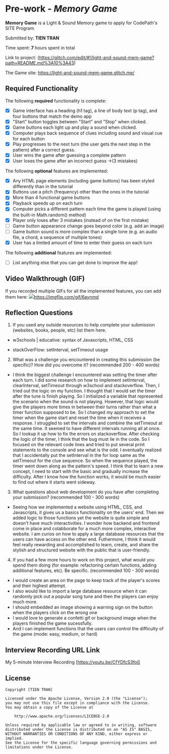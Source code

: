 # Pre-work - *Memory Game*

**Memory Game** is a Light & Sound Memory game to apply for CodePath's SITE Program. 

Submitted by: **TIEN TRAN**

Time spent: **7** hours spent in total

Link to project: (https://glitch.com/edit/#!/light-and-sound-mem-game?path=README.md%3A10%3A43)

The Game site: https://light-and-sound-mem-game.glitch.me/


## Required Functionality

The following **required** functionality is complete:

* [x] Game interface has a heading (h1 tag), a line of body text (p tag), and four buttons that match the demo app
* [x] "Start" button toggles between "Start" and "Stop" when clicked. 
* [x] Game buttons each light up and play a sound when clicked. 
* [x] Computer plays back sequence of clues including sound and visual cue for each button
* [x] Play progresses to the next turn (the user gets the next step in the pattern) after a correct guess. 
* [x] User wins the game after guessing a complete pattern
* [x] User loses the game after an incorrect guess ->(3 mistakes)

The following **optional** features are implemented:

* [x] Any HTML page elements (including game buttons) has been styled differently than in the tutorial
* [x] Buttons use a pitch (frequency) other than the ones in the tutorial
* [x] More than 4 functional game buttons
* [x] Playback speeds up on each turn
* [x] Computer picks a different pattern each time the game is played (using the built-in Math.random() method)
* [x] Player only loses after 3 mistakes (instead of on the first mistake)
* [ ] Game button appearance change goes beyond color (e.g. add an image)
* [ ] Game button sound is more complex than a single tone (e.g. an audio file, a chord, a sequence of multiple tones)
* [x] User has a limited amount of time to enter their guess on each turn

The following **additional** features are implemented:

- [ ] List anything else that you can get done to improve the app!

## Video Walkthrough (GIF)

If you recorded multiple GIFs for all the implemented features, you can add them here:
![](gif1-link-here)https://imgflip.com/gif/6aynmd


## Reflection Questions
1. If you used any outside resources to help complete your submission (websites, books, people, etc) list them here. 

  - w3schools | educative: syntax of Javascripts, HTML, CSS
    
  - stackOverFlow: setInterval, setTimeout usage


2. What was a challenge you encountered in creating this submission (be specific)? How did you overcome it? (recommended 200 - 400 words) 
- I think the biggest challenge I encountered was setting the timer after each turn. I did some research on how to implement setInterval, clearInterval, setTimeout through w3school and stackoverflow. 
Then, I tried out the logic on my function. I thought that I would set the timer after the tune is finish playing. So I initialized a variable that represented the scenario when the sound is not playing.
However, that logic would give the players more times in between their turns rather than what a timer function supposed to be. So I changed my approach to set the timer when the game start and reset the time
when it receives a response. I struggled to set the intervals and combine the setTimeout at the same time. It seemed to have different intervals running all at once. So I lookup it up how to fix the errors on stackoverflow.
After checking the logic of the timer, I think that the bug must lie in the code. So I focused on the relevant code lines and tried to put several print statements to the console and see what is the odd. 
I eventually realized that I accidentally put the setInterval in the for loop same as the setTimeout for the clue sequence. So when the sequence played, the timer went down along as the pattern's speed. 
I think that to learn a new concept, I need to start with the basic and gradually increase the difficulty. After I know how the function works, it would be much easier to find out where it starts went sideway.

3. What questions about web development do you have after completing your submission? (recommended 100 - 300 words) 
- Seeing how we implemented a website using HTML, CSS, and Javascripts, it gives us a basics functionality on the users' end. Then we added logic to those functions yet the website is quite simple and doesn't have much 
interactivities. I wonder how backend and frontend come in place and colabborate for a much more complex, interactive website. I am curios on how to apply a large database resources that the users can have access on the other end.
Futhermore, I think it would feel really rewarding and accomplished to learn, create, and share the stylish and structured website with the public that is user-friendly. 

4. If you had a few more hours to work on this project, what would you spend them doing (for example: refactoring certain functions, adding additional features, etc). Be specific. (recommended 100 - 300 words) 
- I would create an area on the page to keep track of the player's scores and their highest attempt. 
- I also would like to import a large database resource when it can randomly pick out a popular song tune and then the players can enjoy much more.
- I should embedded an image showing a warning sign on the button when the players click on the wrong one
- I would love to generate a confetti gif or background image when the players finished the game sucessfully. 
- And I can implement functions that the users can control the difficulty of the game (mode: easy, medium, or hard)

## Interview Recording URL Link

My 5-minute Interview Recording
[https://youtu.be/CfYDfcS3foI]


## License

    Copyright [TIEN TRAN]

    Licensed under the Apache License, Version 2.0 (the "License");
    you may not use this file except in compliance with the License.
    You may obtain a copy of the License at

        http://www.apache.org/licenses/LICENSE-2.0

    Unless required by applicable law or agreed to in writing, software
    distributed under the License is distributed on an "AS IS" BASIS,
    WITHOUT WARRANTIES OR CONDITIONS OF ANY KIND, either express or implied.
    See the License for the specific language governing permissions and
    limitations under the License.
